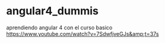# angular4_dummis
aprendiendo angular 4 con el curso basico https://www.youtube.com/watch?v=7SdwfjveGJs&amp;t=37s
